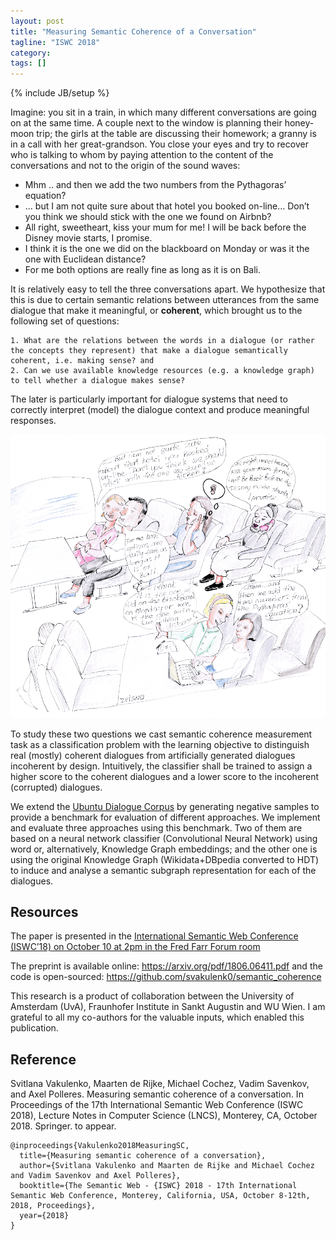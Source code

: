 ```yaml
---
layout: post
title: "Measuring Semantic Coherence of a Conversation"
tagline: "ISWC 2018"
category: 
tags: []
---
```

{% include JB/setup %}

Imagine: you sit in a train, in which many different conversations are going on at the same time. A couple next to the window is planning their honey-moon trip; the girls at the table are discussing their homework; a granny is in a call with her great-grandson. You close your eyes and try to recover who is talking to whom by paying attention to the content of the conversations and not to the origin of the sound waves:

- Mhm .. and then we add the two numbers from the Pythagoras’ equation?
- … but I am not quite sure about that hotel you booked on-line… Don’t you think we should stick with the one we found on Airbnb?
- All right, sweetheart, kiss your mum for me! I will be back before the Disney movie starts, I promise.
- I think it is the one we did on the blackboard on Monday or was it the one with Euclidean distance?
- For me both options are really fine as long as it is on Bali.

It is relatively easy to tell the three conversations apart. We hypothesize that this is due to certain semantic relations between utterances from the same dialogue that make it meaningful, or <b>coherent</b>, which brought us to the following set of questions:

    1. What are the relations between the words in a dialogue (or rather the concepts they represent) that make a dialogue semantically coherent, i.e. making sense? and
    2. Can we use available knowledge resources (e.g. a knowledge graph) to tell whether a dialogue makes sense?

The later is particularly important for dialogue systems that need to correctly interpret (model) the dialogue context and produce meaningful responses.


![Illustration (c)[Zvisno](https://twitter.com/zvisno)](/assets/iswc18.png)


To study these two questions we cast semantic coherence measurement task as a classification problem with the learning objective to distinguish real (mostly) coherent dialogues from artificially generated dialogues incoherent by design. Intuitively, the classifier shall be trained to assign a higher score to the coherent dialogues and a lower score to the incoherent (corrupted) dialogues.

We extend the [Ubuntu Dialogue Corpus](https://github.com/rkadlec/ubuntu-ranking-dataset-creator) by generating negative samples to provide a benchmark for evaluation of different approaches. We implement and evaluate three approaches using this benchmark. Two of them are based on a neural network classifier (Convolutional Neural Network) using word or, alternatively, Knowledge Graph embeddings; and the other one is using the original Knowledge Graph (Wikidata+DBpedia converted to HDT) to induce and analyse a semantic subgraph representation for each of the dialogues.


## Resources


The paper is presented in the [International Semantic Web Conference (ISWC’18) on October 10 at 2pm in the Fred Farr Forum room](http://iswc2018.semanticweb.org/sessions/measuring-semantic-coherence-of-a-conversation/)

The preprint is available online: <https://arxiv.org/pdf/1806.06411.pdf>
and the code is open-sourced: <https://github.com/svakulenk0/semantic_coherence>



This research is a product of collaboration between the University of Amsterdam (UvA), Fraunhofer Institute in Sankt Augustin and WU Wien. I am grateful to all my co-authors for the valuable inputs, which enabled this publication.

## Reference

Svitlana Vakulenko, Maarten de Rijke, Michael Cochez, Vadim Savenkov, and Axel Polleres. Measuring semantic coherence of a conversation. In Proceedings of the 17th International Semantic Web Conference (ISWC 2018), Lecture Notes in Computer Science (LNCS), Monterey, CA, October 2018. Springer. to appear.

```
@inproceedings{Vakulenko2018MeasuringSC,
  title={Measuring semantic coherence of a conversation},
  author={Svitlana Vakulenko and Maarten de Rijke and Michael Cochez and Vadim Savenkov and Axel Polleres},
  booktitle={The Semantic Web - {ISWC} 2018 - 17th International Semantic Web Conference, Monterey, California, USA, October 8-12th, 2018, Proceedings},
  year={2018}
}
```
